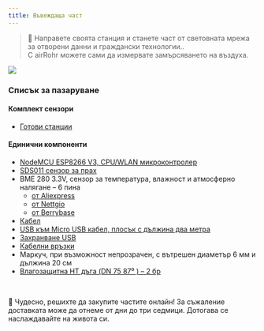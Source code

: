 ```yaml
---
title: Въвеждаща част
---
```

> 🚧 Направете своята станция и станете част от световната мрежа за отворени данни и граждански технологии.. <br> С airRohr можете сами да измервате замърсяването на въздуха.


<img src="../docs/airrohr/particulate-matter-air-quality-sensor-kit.jpeg" loading="lazy"/>

### Списък за пазаруване
#### Комплект сензори
* [Готови станции](https://nettigo.eu/products/airbg-info-luftdaten)

#### Единични компоненти
* [NodeMCU ESP8266 V3, CPU/WLAN микроконтролер](https://www.aliexpress.com/wholesale?groupsort=1&SortType=price_asc&SearchText=nodemcu+v3+esp8266+ch340)
* [SDS011 сензор за прах ](http://www.aliexpress.com/wholesale?groupsort=1&SortType=price_asc&SearchText=sds011) 
* BME 280 3.3V, сензор за температура, влажност и атмосферно налягане – 6 пина
  - [от Aliexpress](https://www.aliexpress.com/wholesale?catId=0&initiative_id=SB_20200308040440&SearchText=bme280+-5V+%2B3.3V)
  - [от Nettgio](https://nettigo.eu/products/module-pressure-humidity-and-temperature-sensor-bosch-bme280)
  - [от Berrybase](https://www.berrybase.de/bauelemente/sensoren-module/feuchtigkeit/bme680-breakout-board-4in1-sensor-f-252-r-temperatur-luftfeuchtigkeit-luftdruck-und-luftg-252-t)
* [Кабел](http://www.aliexpress.com/wholesale?groupsort=1&SortType=price_asc&SearchText=Dupont+cable+20cm+female-female)
* [USB към Micro USB кабел, плосък с дължина два метра](https://www.aliexpress.com/wholesale?catId=0&initiative_id=SB_20200308040708&SearchText=micro+usb+flat+cable+2m)
* [Захранване USB](https://www.aliexpress.com/wholesale?catId=0&initiative_id=SB_20200308040834&SearchText=single+micro+usb+eu+power+supply)
* [Кабелни връзки ](https://www.aliexpress.com/wholesale?catId=0&initiative_id=SB_20200308040852&SearchText=cable+straps)
* Маркуч, при възможност непрозрачен, с вътрешен диаметър 6 мм и дължина 20 см
* [Влагозащитна HT дъга (DN 75 87⁰ ) – 2 бр](https://bauhaus.bg/daga-marley-ht-polipropilen-75-mm-87/p/15869)


<br>

🙌 Чудесно, решихте да закупите частите онлайн! 
За съжаление доставката може да отнеме от дни до три седмици.
Дотогава се наслаждавайте на живота си️.
